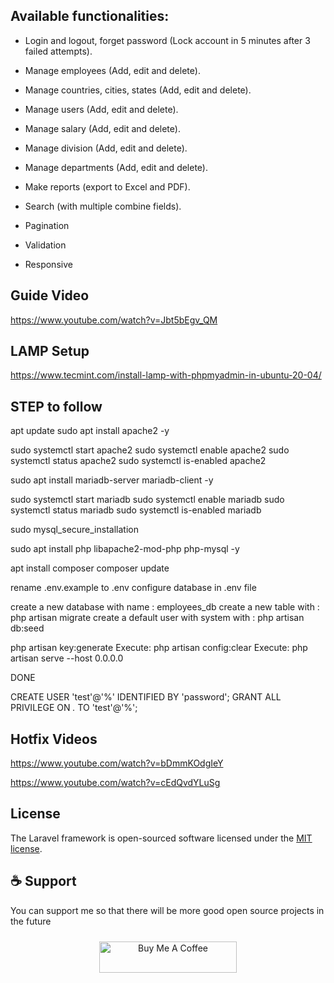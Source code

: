 ## Available functionalities:

+ Login and logout, forget password  (Lock account in 5 minutes after 3 failed attempts).

+ Manage employees (Add, edit and delete).

+ Manage countries, cities, states (Add, edit and delete).

+ Manage users (Add, edit and delete).

+ Manage salary (Add, edit and delete).

+ Manage division (Add, edit and delete).

+ Manage departments (Add, edit and delete).

+ Make reports (export to Excel and PDF).

+ Search (with multiple combine fields).

+ Pagination

+ Validation

+ Responsive

## Guide Video
https://www.youtube.com/watch?v=Jbt5bEgv_QM

## LAMP Setup
https://www.tecmint.com/install-lamp-with-phpmyadmin-in-ubuntu-20-04/

## STEP to follow

apt update
sudo apt install apache2 -y

sudo systemctl start apache2
sudo systemctl enable apache2
sudo systemctl status apache2
sudo systemctl is-enabled apache2


sudo apt install mariadb-server mariadb-client -y

sudo systemctl start mariadb
sudo systemctl enable mariadb
sudo systemctl status mariadb
sudo systemctl is-enabled mariadb

sudo mysql_secure_installation


sudo apt install php libapache2-mod-php php-mysql -y


apt install composer
composer update

rename .env.example to .env
configure database in .env file

create a new database with name : employees_db
create a new table with : php artisan migrate
create a default user with system with : php artisan db:seed

php artisan key:generate
Execute: php artisan config:clear
Execute: php artisan serve --host 0.0.0.0

DONE




CREATE USER 'test'@'%' IDENTIFIED BY 'password';
GRANT ALL PRIVILEGE ON *.* TO 'test'@'%';

## Hotfix Videos
https://www.youtube.com/watch?v=bDmmKOdgIeY

https://www.youtube.com/watch?v=cEdQvdYLuSg

## License

The Laravel framework is open-sourced software licensed under the [MIT license](http://opensource.org/licenses/MIT).

## ☕ Support

You can support me so that there will be more good open source projects in the future
<p align="center" style="padding: 10px 0 20px 0">
  <a href="https://www.buymeacoffee.com/hdcoder" target="_blank">
    <img src="https://cdn.buymeacoffee.com/buttons/default-orange.png" alt="Buy Me A Coffee" height="50" width="220">
  </a>
</p>
